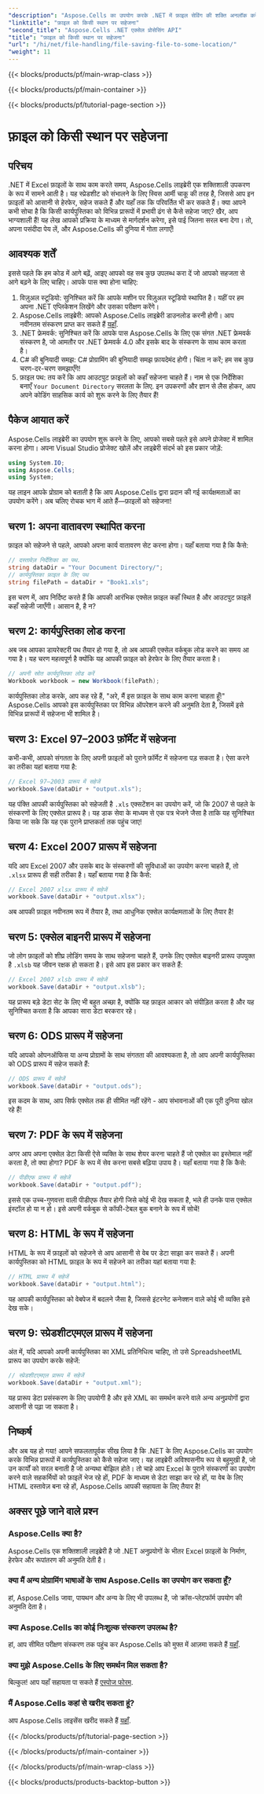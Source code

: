```yaml
---
"description": "Aspose.Cells का उपयोग करके .NET में फ़ाइल सेविंग की शक्ति अनलॉक करें। Excel फ़ाइलों को कई फ़ॉर्मेट में आसानी से सेव करना सीखें।"
"linktitle": "फ़ाइल को किसी स्थान पर सहेजना"
"second_title": "Aspose.Cells .NET एक्सेल प्रोसेसिंग API"
"title": "फ़ाइल को किसी स्थान पर सहेजना"
"url": "/hi/net/file-handling/file-saving-file-to-some-location/"
"weight": 11
---
```


{{< blocks/products/pf/main-wrap-class >}}

{{< blocks/products/pf/main-container >}}

{{< blocks/products/pf/tutorial-page-section >}}

# फ़ाइल को किसी स्थान पर सहेजना

## परिचय
.NET में Excel फ़ाइलों के साथ काम करते समय, Aspose.Cells लाइब्रेरी एक शक्तिशाली उपकरण के रूप में सामने आती है। यह स्प्रेडशीट को संभालने के लिए स्विस आर्मी चाकू की तरह है, जिससे आप इन फ़ाइलों को आसानी से हेरफेर, सहेज सकते हैं और यहाँ तक कि परिवर्तित भी कर सकते हैं। क्या आपने कभी सोचा है कि किसी कार्यपुस्तिका को विभिन्न प्रारूपों में प्रभावी ढंग से कैसे सहेजा जाए? खैर, आप भाग्यशाली हैं! यह लेख आपको प्रक्रिया के माध्यम से मार्गदर्शन करेगा, इसे पाई जितना सरल बना देगा। तो, अपना पसंदीदा पेय लें, और Aspose.Cells की दुनिया में गोता लगाएँ!
## आवश्यक शर्तें
इससे पहले कि हम कोड में आगे बढ़ें, आइए आपको वह सब कुछ उपलब्ध करा दें जो आपको सहजता से आगे बढ़ने के लिए चाहिए। आपके पास क्या होना चाहिए:
1. विज़ुअल स्टूडियो: सुनिश्चित करें कि आपके मशीन पर विज़ुअल स्टूडियो स्थापित है। यहीं पर हम अपना .NET एप्लिकेशन लिखेंगे और उसका परीक्षण करेंगे।
2. Aspose.Cells लाइब्रेरी: आपको Aspose.Cells लाइब्रेरी डाउनलोड करनी होगी। आप नवीनतम संस्करण प्राप्त कर सकते हैं [यहाँ](https://releases.aspose.com/cells/net/).
3. .NET फ्रेमवर्क: सुनिश्चित करें कि आपके पास Aspose.Cells के लिए एक संगत .NET फ्रेमवर्क संस्करण है, जो आमतौर पर .NET फ्रेमवर्क 4.0 और इसके बाद के संस्करण के साथ काम करता है।
4. C# की बुनियादी समझ: C# प्रोग्रामिंग की बुनियादी समझ फ़ायदेमंद होगी। चिंता न करें; हम सब कुछ चरण-दर-चरण समझाएँगे!
5. फ़ाइल पथ: तय करें कि आप आउटपुट फ़ाइलों को कहाँ सहेजना चाहते हैं। नाम से एक निर्देशिका बनाएँ `Your Document Directory` सरलता के लिए.
इन उपकरणों और ज्ञान से लैस होकर, आप अपने कोडिंग साहसिक कार्य को शुरू करने के लिए तैयार हैं!
## पैकेज आयात करें
Aspose.Cells लाइब्रेरी का उपयोग शुरू करने के लिए, आपको सबसे पहले इसे अपने प्रोजेक्ट में शामिल करना होगा। अपना Visual Studio प्रोजेक्ट खोलें और लाइब्रेरी संदर्भ को इस प्रकार जोड़ें:
```csharp
using System.IO;
using Aspose.Cells;
using System;
```
यह लाइन आपके प्रोग्राम को बताती है कि आप Aspose.Cells द्वारा प्रदान की गई कार्यक्षमताओं का उपयोग करेंगे। अब चलिए रोचक भाग में आते हैं—फ़ाइलों को सहेजना!
## चरण 1: अपना वातावरण स्थापित करना
फ़ाइल को सहेजने से पहले, आपको अपना कार्य वातावरण सेट करना होगा। यहाँ बताया गया है कि कैसे:
```csharp
// दस्तावेज़ निर्देशिका का पथ.
string dataDir = "Your Document Directory/";
// कार्यपुस्तिका फ़ाइल के लिए पथ
string filePath = dataDir + "Book1.xls";
```
इस चरण में, आप निर्दिष्ट करते हैं कि आपकी आरंभिक एक्सेल फ़ाइल कहाँ स्थित है और आउटपुट फ़ाइलें कहाँ सहेजी जाएँगी। आसान है, है न?
## चरण 2: कार्यपुस्तिका लोड करना
अब जब आपका डायरेक्टरी पथ तैयार हो गया है, तो अब आपकी एक्सेल वर्कबुक लोड करने का समय आ गया है। यह चरण महत्वपूर्ण है क्योंकि यह आपकी फ़ाइल को हेरफेर के लिए तैयार करता है।
```csharp
// अपनी स्रोत कार्यपुस्तिका लोड करें
Workbook workbook = new Workbook(filePath);
```
कार्यपुस्तिका लोड करके, आप कह रहे हैं, "अरे, मैं इस फ़ाइल के साथ काम करना चाहता हूँ!" Aspose.Cells आपको इस कार्यपुस्तिका पर विभिन्न ऑपरेशन करने की अनुमति देता है, जिसमें इसे विभिन्न प्रारूपों में सहेजना भी शामिल है।
## चरण 3: Excel 97–2003 फ़ॉर्मेट में सहेजना
कभी-कभी, आपको संगतता के लिए अपनी फ़ाइलों को पुराने फ़ॉर्मेट में सहेजना पड़ सकता है। ऐसा करने का तरीका यहां बताया गया है:
```csharp
// Excel 97–2003 प्रारूप में सहेजें
workbook.Save(dataDir + "output.xls");
```
यह पंक्ति आपकी कार्यपुस्तिका को सहेजती है `.xls` एक्सटेंशन का उपयोग करें, जो कि 2007 से पहले के संस्करणों के लिए एक्सेल प्रारूप है। यह डाक सेवा के माध्यम से एक पत्र भेजने जैसा है ताकि यह सुनिश्चित किया जा सके कि यह एक पुराने प्राप्तकर्ता तक पहुंच जाए!
## चरण 4: Excel 2007 प्रारूप में सहेजना
यदि आप Excel 2007 और उसके बाद के संस्करणों की सुविधाओं का उपयोग करना चाहते हैं, तो `.xlsx` प्रारूप ही सही तरीका है। यहाँ बताया गया है कि कैसे:
```csharp
// Excel 2007 xlsx प्रारूप में सहेजें
workbook.Save(dataDir + "output.xlsx");
```
अब आपकी फ़ाइल नवीनतम रूप में तैयार है, तथा आधुनिक एक्सेल कार्यक्षमताओं के लिए तैयार है! 
## चरण 5: एक्सेल बाइनरी प्रारूप में सहेजना
जो लोग फ़ाइलों को शीघ्र लोडिंग समय के साथ सहेजना चाहते हैं, उनके लिए एक्सेल बाइनरी प्रारूप उपयुक्त है `.xlsb` यह जीवन रक्षक हो सकता है। इसे आप इस प्रकार कर सकते हैं:
```csharp
// Excel 2007 xlsb प्रारूप में सहेजें
workbook.Save(dataDir + "output.xlsb");
```
यह प्रारूप बड़े डेटा सेट के लिए भी बहुत अच्छा है, क्योंकि यह फ़ाइल आकार को संपीड़ित करता है और यह सुनिश्चित करता है कि आपका सारा डेटा बरकरार रहे। 
## चरण 6: ODS प्रारूप में सहेजना
यदि आपको ओपनऑफिस या अन्य प्रोग्रामों के साथ संगतता की आवश्यकता है, तो आप अपनी कार्यपुस्तिका को ODS प्रारूप में सहेज सकते हैं:
```csharp
// ODS प्रारूप में सहेजें
workbook.Save(dataDir + "output.ods");
```
इस कदम के साथ, आप सिर्फ एक्सेल तक ही सीमित नहीं रहेंगे - आप संभावनाओं की एक पूरी दुनिया खोल रहे हैं!
## चरण 7: PDF के रूप में सहेजना
अगर आप अपना एक्सेल डेटा किसी ऐसे व्यक्ति के साथ शेयर करना चाहते हैं जो एक्सेल का इस्तेमाल नहीं करता है, तो क्या होगा? PDF के रूप में सेव करना सबसे बढ़िया उपाय है। यहाँ बताया गया है कि कैसे:
```csharp
// पीडीएफ प्रारूप में सहेजें
workbook.Save(dataDir + "output.pdf");
```
इससे एक उच्च-गुणवत्ता वाली पीडीएफ तैयार होगी जिसे कोई भी देख सकता है, भले ही उनके पास एक्सेल इंस्टॉल हो या न हो। इसे अपनी वर्कबुक से कॉफी-टेबल बुक बनाने के रूप में सोचें!
## चरण 8: HTML के रूप में सहेजना
HTML के रूप में फ़ाइलों को सहेजने से आप आसानी से वेब पर डेटा साझा कर सकते हैं। अपनी कार्यपुस्तिका को HTML फ़ाइल के रूप में सहेजने का तरीका यहां बताया गया है:
```csharp
// HTML प्रारूप में सहेजें
workbook.Save(dataDir + "output.html");
```
यह आपकी कार्यपुस्तिका को वेबपेज में बदलने जैसा है, जिससे इंटरनेट कनेक्शन वाले कोई भी व्यक्ति इसे देख सके।
## चरण 9: स्प्रेडशीटएमएल प्रारूप में सहेजना
अंत में, यदि आपको अपनी कार्यपुस्तिका का XML प्रतिनिधित्व चाहिए, तो उसे SpreadsheetML प्रारूप का उपयोग करके सहेजें:
```csharp
// स्प्रेडशीटएमएल प्रारूप में सहेजें
workbook.Save(dataDir + "output.xml");
```
यह प्रारूप डेटा प्रसंस्करण के लिए उपयोगी है और इसे XML का समर्थन करने वाले अन्य अनुप्रयोगों द्वारा आसानी से पढ़ा जा सकता है।
## निष्कर्ष
और अब यह हो गया! आपने सफलतापूर्वक सीख लिया है कि .NET के लिए Aspose.Cells का उपयोग करके विभिन्न प्रारूपों में कार्यपुस्तिका को कैसे सहेजा जाए। यह लाइब्रेरी अविश्वसनीय रूप से बहुमुखी है, जो उन कार्यों को सरल बनाती है जो अन्यथा बोझिल होते। तो चाहे आप Excel के पुराने संस्करणों का उपयोग करने वाले सहकर्मियों को फ़ाइलें भेज रहे हों, PDF के माध्यम से डेटा साझा कर रहे हों, या वेब के लिए HTML दस्तावेज़ बना रहे हों, Aspose.Cells आपकी सहायता के लिए तैयार है!
## अक्सर पूछे जाने वाले प्रश्न
### Aspose.Cells क्या है?
Aspose.Cells एक शक्तिशाली लाइब्रेरी है जो .NET अनुप्रयोगों के भीतर Excel फ़ाइलों के निर्माण, हेरफेर और रूपांतरण की अनुमति देती है।
### क्या मैं अन्य प्रोग्रामिंग भाषाओं के साथ Aspose.Cells का उपयोग कर सकता हूँ?
हां, Aspose.Cells जावा, पायथन और अन्य के लिए भी उपलब्ध है, जो क्रॉस-प्लेटफॉर्म उपयोग की अनुमति देता है।
### क्या Aspose.Cells का कोई निःशुल्क संस्करण उपलब्ध है?
हां, आप सीमित परीक्षण संस्करण तक पहुंच कर Aspose.Cells को मुफ्त में आज़मा सकते हैं [यहाँ](https://releases.aspose.com/).
### क्या मुझे Aspose.Cells के लिए समर्थन मिल सकता है?
बिल्कुल! आप यहाँ सहायता पा सकते हैं [एस्पोज फोरम](https://forum.aspose.com/c/cells/9).
### मैं Aspose.Cells कहां से खरीद सकता हूं?
आप Aspose.Cells लाइसेंस खरीद सकते हैं [यहाँ](https://purchase.aspose.com/buy).


{{< /blocks/products/pf/tutorial-page-section >}}

{{< /blocks/products/pf/main-container >}}

{{< /blocks/products/pf/main-wrap-class >}}

{{< blocks/products/products-backtop-button >}}